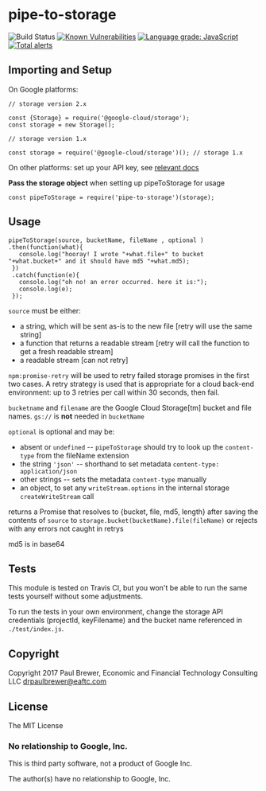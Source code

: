 # pipe-to-storage

![Build Status](https://github.com/DrPaulBrewer/pipe-to-storage/actions/workflows/node.js.yml/badge.svg)
[![Known Vulnerabilities](https://snyk.io/test/github/DrPaulBrewer/pipe-to-storage/badge.svg)](https://snyk.io/test/github/DrPaulBrewer/pipe-to-storage)
[![Language grade: JavaScript](https://img.shields.io/lgtm/grade/javascript/g/DrPaulBrewer/pipe-to-storage.svg?logo=lgtm&logoWidth=18)](https://lgtm.com/projects/g/DrPaulBrewer/pipe-to-storage/context:javascript)
[![Total alerts](https://img.shields.io/lgtm/alerts/g/DrPaulBrewer/pipe-to-storage.svg?logo=lgtm&logoWidth=18)](https://lgtm.com/projects/g/DrPaulBrewer/pipe-to-storage/alerts/)

## Importing and Setup

On Google platforms:

    // storage version 2.x
    
    const {Storage} = require('@google-cloud/storage');
    const storage = new Storage();
    
    // storage version 1.x

    const storage = require('@google-cloud/storage')(); // storage 1.x

On other platforms: set up your API key, see [relevant docs](https://www.npmjs.com/package/@google-cloud/storage)

**Pass the storage object** when setting up pipeToStorage for usage

    const pipeToStorage = require('pipe-to-storage')(storage);

## Usage

    pipeToStorage(source, bucketName, fileName , optional )
    .then(function(what){ 
       console.log("hooray! I wrote "+what.file+" to bucket "+what.bucket+" and it should have md5 "+what.md5);
     })
     .catch(function(e){
       console.log("oh no! an error occurred. here it is:");
       console.log(e);
     });

`source` must be either:

* a string, which will be sent as-is to the new file [retry will use the same string]
* a function that returns a readable stream [retry will call the function to get a fresh readable stream]
* a readable stream [can not retry]

`npm:promise-retry` will be used to retry failed storage promises in the first two cases.  A retry strategy
is used that is appropriate for a cloud back-end environment: up to 3 retries per call within 30 seconds, then fail.

`bucketname` and `filename` are the Google Cloud Storage[tm] bucket and file names.  `gs://` is **not** needed in `bucketName`

`optional` is optional and may be:

* absent or `undefined` -- `pipeToStorage` should try to look up the `content-type` from the fileName extension
* the string `'json'` -- shorthand to set metadata `content-type: application/json`
* other strings --  sets the metadata `content-type` manually
* an object, to set any `writeStream.options` in the internal storage `createWriteStream` call

returns a Promise that resolves to {bucket, file, md5, length} after saving the contents of `source` to 
`storage.bucket(bucketName).file(fileName)` or rejects with any errors not caught in retrys

md5 is in base64

## Tests

This module is tested on Travis CI, but you won't be able to run the same tests yourself without some adjustments.

To run the tests in your own environment, change the storage API credentials (projectId, keyFilename) and the bucket name referenced in `./test/index.js`.  

## Copyright

Copyright 2017 Paul Brewer, Economic and Financial Technology Consulting LLC <drpaulbrewer@eaftc.com>

## License

The MIT License

### No relationship to Google, Inc. 

This is third party software, not a product of Google Inc.

The author(s) have no relationship to Google, Inc. 
